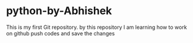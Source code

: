# python-by-Abhishek
This is my first Git repository.
by this repository I am learning how to work on github push codes and save the changes
